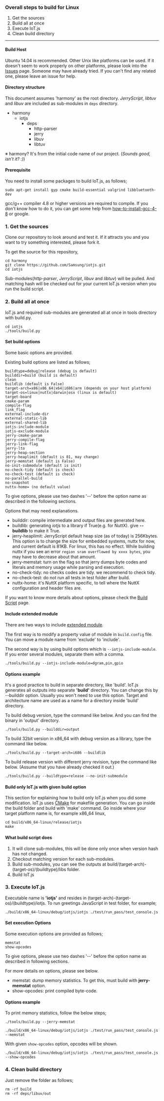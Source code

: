 ### Overall steps to build for Linux
1. Get the sources
2. Build all at once
3. Execute IoT.js
4. Clean build directory

***

#### Build Host
Ubuntu 14.04 is recommended. Other Unix like platforms can be used. If it doesn't seem to work properly on other platforms, please look into the [Issues](https://github.com/Samsung/iotjs/issues) page. Someone may have already tried. If you can't find any related one, please leave an issue for help.

#### Directory structure

This document assumes 'harmony' as the root directory. _JerryScript_, _libtuv_ and _libuv_ are included as sub-modules in `deps` directory.

* harmony
    * iotjs
        * deps
            * http-parser
            * jerry
            * libuv
            * libtuv


※ harmony? It's from the initial code name of our project. (_Sounds good, isn't it? :)_)

#### Prerequisite

You need to install some packages to build IoT.js, as follows;

```
sudo apt-get install gyp cmake build-essential valgrind libbluetooth-dev
```

gcc/g++ compiler 4.8 or higher versions are required to compile. If you don't know how to do it, you can get some help from [how-to-install-gcc-4-8](http://askubuntu.com/questions/271388/how-to-install-gcc-4-8) or google.

### 1. Get the sources

Clone our repository to look around and test it. If it attracts you and you want to try something interested, please fork it.

To get the source for this repository,
```
cd harmony
git clone https://github.com/Samsung/iotjs.git
cd iotjs
```

Sub-modules(_http-parser_, _JerryScript_, _libuv_ and _libtuv_) will be pulled. And matching hash will be checked out for your current IoT.js version when you run the build script.


### 2. Build all at once

IoT.js and required sub-modules are generated all at once in tools directory with build.py.

```
cd iotjs
./tools/build.py
```


#### Set build options
Some basic options are provided.

Existing build options are listed as follows;
```
buildtype=debug|release (debug is default)
builddir=build (build is default)
clean
buildlib (default is False)
target-arch=x86|x86_64|x64|i686|arm (depends on your host platform)
target-os=linux|nuttx|darwin|osx (linux is default)
target-board
cmake-param
compile-flag
link_flag
external-include-dir
external-static-lib
external-shared-lib
iotjs-include-module
iotjs-exclude-module
jerry-cmake-param
jerry-compile-flag
jerry-link-flag
jerry-lto
jerry-heap-section
jerry-heaplimit (default is 81, may change)
jerry-memstat (default is False)
no-init-submodule (default is init)
no-check-tidy (default is check)
no-check-test (default is check)
no-parallel-build
no-snapshot
nuttx-home= (no default value)
```

To give options, please use two dashes '--' before the option name as described in the following sections.

Options that may need explanations.
* builddir: compile intermediate and output files are generated here.
* buildlib: generating _iotjs_ to a library if True(e.g. for NuttX). give __--buildlib__ to make it True.
* jerry-heaplimit: JerryScript default heap size (as of today) is 256Kbytes. This option is to change the size for embedded systems, nuttx for now, and current default is 81KB. For linux, this has no effect. While building nuttx if you see an error `region sram overflowed by xxxx bytes`, you may have to decrease about that amount.
* jerry-memstat: turn on the flag so that jerry dumps byte codes and literals and memory usage while parsing and execution.
* no-check-tidy: no checks codes are tidy. we recommend to check tidy.
* no-check-test: do not run all tests in test folder after build.
* nuttx-home: it's NuttX platform specific, to tell where the NuttX configuration and header files are.

If you want to know more details about options, please check the [Build Script](Build-Script.md) page.


#### Include extended module
There are two ways to include [extended module](../api/IoT.js-API-reference.md).

The first way is to modify a property value of module in `build.config` file. You can move a module name from 'exclude' to 'include'.

The second way is by using build options which is `--iotjs-include-module`.
If you enter several modules, separate them with a comma.

```
./tools/build.py --iotjs-include-module=dgram,pin,gpio
```


#### Options example

It's a good practice to build in separate directory, like 'build'. IoT.js generates all outputs into separate **'build'** directory. You can change this by --builddir option. Usually you won't need to use this option. Target and architecture name are used as a name for a directory inside 'build' directory.

To build debug version, type the command like below. And you can find the binary in 'output' directory.
```
./tools/build.py --builddir=output
```

To build 32bit version in x86_64 with debug version as a library, type the command like below.
```
./tools/build.py --target-arch=i686 --buildlib
```

To build release version with different jerry revision, type the command like below. (Assume that you have already checked it out.)
```
./tools/build.py --buildtype=release --no-init-submodule
```



#### Build only IoT.js with given build option

This section for explaining how to build only IoT.js when you did some modification. IoT.js uses [CMake](http://www.cmake.org/) for makefile generation. You can go inside the build folder and build with 'make' command. Go inside where your target platform name is, for example x86_64 linux,
```
cd build/x86_64-linux/release/iotjs
make
```

#### What build script does

1. It will clone sub-modules, this will be done only once when version hash has not changed.
2. Checkout matching version for each sub-modules.
3. Build sub-modules, you can see the outputs at build/(target-arch)-(target-os)/(buildtype)/libs folder.
4. Build IoT.js


### 3. Execute IoT.js

Executable name is **'iotjs'** and resides in (target-arch)-(target-os)/(buildtype)/iotjs.
To run greetings JavaScript in test folder, for example;

```
./build/x86_64-linux/debug/iotjs/iotjs ./test/run_pass/test_console.js
```

#### Set execution Options

Some execution options are provided as follows;
```
memstat
show-opcodes
```

To give options, please use two dashes '--' before the option name as described in following sections.

For more details on options, please see below.
* memstat: dump memory statistics. To get this, must build with __jerry-memstat__ option.
* show-opcodes: print compiled byte-code.


#### Options example

To print memory statistics, follow the below steps;
```
./tools/build.py --jerry-memstat

./build/x86_64-linux/debug/iotjs/iotjs ./test/run_pass/test_console.js --memstat
```

With given `show-opcodes` option, opcodes will be shown.
```
./build/x86_64-linux/debug/iotjs/iotjs ./test/run_pass/test_console.js --show-opcodes
```

### 4. Clean build directory

Just remove the folder as follows;
```
rm -rf build
rm -rf deps/libuv/out
```
